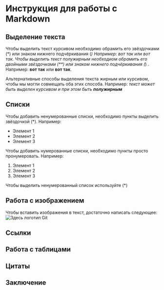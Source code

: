 # Инструкция для работы с Markdown

## Выделение текста
 Чтобы выделить текст курсивом необходимо обрамить его звёздочками (*) или знаком нижнего подчёркивания (_) Например: *вот так* или _вот так_.
 Чтобы выделить текст полужирным необходиом обрамить его двойными звёздочками (**) или знаком нижнего подчёркивания (_) . Например: **вот так** или __вот так__.

 Альтернативные способы выделения текста жирным или курсивом, чтобы мы могли совмещать оба этих способа. 
 Например: _текст может быть выделен курсивом и при этом быть **полужирным**_
## Списки
Чтобы добавить ненумерованные списки, необходимо пункты выделить звёздочкой (*). 
Например:
* Элемент 1
* Элемент 2
* Элемент 3

Чтобы добавить нумерованные списки, необходимо пункты просто пронумеровать.
Например:
1. Элемент 1
2. Элемент 2
3. Элемент 3

Чтобы выделить ненумерованный список используйте (*)

## Работа с изображением

Чтобы вставить изображения в текст, достаточно написать следующее: ![Здесь логотип Git](логотип.jpeg)

## Ссылки

## Работа с таблицами

## Цитаты

## Заключение